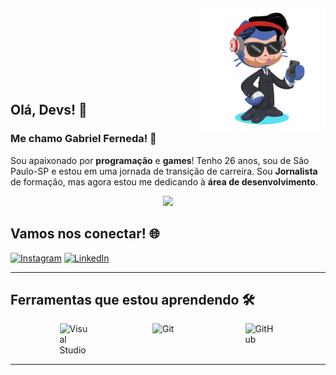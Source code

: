 <img align="right" width="200px" style="margin-top:-20px" src="octocat-1744153908761.png">
</br>
</br>
</br>
</br>
</br>
</br>
 
 
## Olá, Devs! 👋

### Me chamo Gabriel Ferneda! 🚀

Sou apaixonado por **programação** e **games**! Tenho 26 anos, sou de São Paulo-SP e estou em uma jornada de transição de carreira. Sou **Jornalista** de formação, mas agora estou me dedicando à **área de desenvolvimento**.

<p align="center">
  <img src="https://super.abril.com.br/wp-content/uploads/2016/09/super_imggato_digitando_0.gif" width="350">
</p>

## Vamos nos conectar! 🌐

[![Instagram](https://i.ibb.co/qkGSp1D/instagram.png)](https://www.instagram.com/gaa_ferneda/)
[![LinkedIn](https://i.ibb.co/RyZx12b/linkedin.png)](https://www.linkedin.com/in/gabriel-ferneda98)

---

## Ferramentas que estou aprendendo 🛠️
<div style="display: flex; justify-content: space-evenly; gap: 20px;">
  <img src="https://cdn.jsdelivr.net/gh/devicons/devicon@latest/icons/visualstudio/visualstudio-original.svg" width="50" alt="Visual Studio">
  <img src="https://cdn.jsdelivr.net/gh/devicons/devicon@latest/icons/git/git-original.svg" width="50" alt="Git">
   <img src="https://cdn.jsdelivr.net/gh/devicons/devicon@latest/icons/github/github-original.svg" width="50" alt="GitHub">
</div>

---
